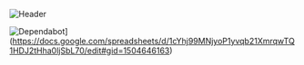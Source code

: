 ![Header](https://mir-s3-cdn-cf.behance.net/project_modules/1400_opt_1/21f92350586481.58d5e6812701c.gif)

![Dependabot](https://img.shields.io/badge/PROJECT-1-Анализ_бизнес-модели-blue)](https://docs.google.com/spreadsheets/d/1cYhj99MNjyoP1yvqb21XmrqwTQ1HDJ2tHha0ljSbL70/edit#gid=1504646163)
